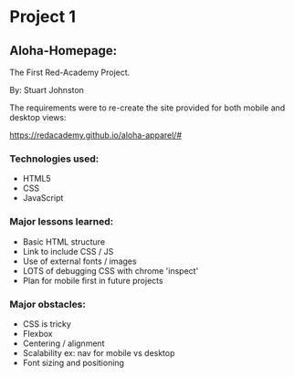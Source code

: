 # Project 1

## Aloha-Homepage:

The First Red-Academy Project.

By: Stuart Johnston

The requirements were to re-create the site provided for both mobile and desktop views:

https://redacademy.github.io/aloha-apparel/#

### Technologies used:

- HTML5
- CSS
- JavaScript

### Major lessons learned:

- Basic HTML structure
- Link to include CSS / JS
- Use of external fonts / images
- LOTS of debugging CSS with chrome 'inspect'
- Plan for mobile first in future projects

### Major obstacles:

- CSS is tricky
- Flexbox
- Centering / alignment
- Scalability ex: nav for mobile vs desktop
- Font sizing and positioning
